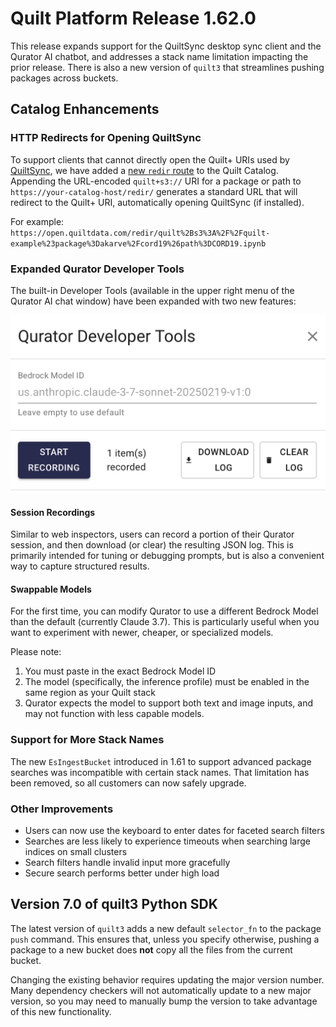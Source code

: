 # Quilt Platform Release 1.62.0

This release expands support for the QuiltSync desktop sync client and the Qurator AI chatbot,
and addresses a stack name limitation impacting the prior release.  There is also a new version of `quilt3`
that streamlines pushing packages across buckets.

## Catalog Enhancements

### HTTP Redirects for Opening QuiltSync

To support clients that cannot directly open the Quilt+ URIs used by [QuiltSync](https://www.quilt.bio/quiltsync),
we have added a [new `redir` route](https://docs.quilt.bio/quilt-platform-catalog-user/uri#catalog-usage) to the Quilt Catalog.
Appending the URL-encoded `quilt+s3://` URI for a package or path to `https://your-catalog-host/redir/`
generates a standard URL that will redirect to the Quilt+ URI, automatically opening QuiltSync (if installed).

For example: `https://open.quiltdata.com/redir/quilt%2Bs3%3A%2F%2Fquilt-example%23package%3Dakarve%2Fcord19%26path%3DCORD19.ipynb`

### Expanded Qurator Developer Tools

The built-in Developer Tools (available in the upper right menu of the Qurator AI chat window) have been expanded with two new features:

![Qurator Developer Tools Screenshot](./1-62-0-qurator-tools.png)

#### Session Recordings

Similar to web inspectors, users can record a portion of their Qurator session,
and then download (or clear) the resulting JSON log.
This is primarily intended for tuning or debugging prompts,
but is also a convenient way to capture structured results.

#### Swappable Models

For the first time, you can modify Qurator to use a different Bedrock Model than the default (currently Claude 3.7). This is particularly useful when you want to experiment with newer, cheaper, or specialized models.

Please note:

1. You must paste in the exact Bedrock Model ID
2. The model (specifically, the inference profile) must be enabled in the same region as your Quilt stack
3. Qurator expects the model to support both text and image inputs, and may not function with less capable models.

### Support for More Stack Names

The new `EsIngestBucket` introduced in 1.61 to support advanced package searches was incompatible with certain stack names.
That limitation has been removed, so all customers can now safely upgrade.

### Other Improvements

- Users can now use the keyboard to enter dates for faceted search filters
- Searches are less likely to experience timeouts when searching large indices on small clusters
- Search filters handle invalid input more gracefully
- Secure search performs better under high load

## Version 7.0 of quilt3 Python SDK

The latest version of `quilt3` adds a new default `selector_fn`
to the package `push` command.  This ensures that, unless you specify otherwise, pushing a package to a new bucket does **not** copy all the files from the current bucket.

Changing the existing behavior requires updating the major version number. Many dependency checkers will not automatically update to a new major version, so you may need to manually bump the version to take advantage of this new functionality.
